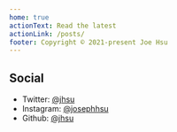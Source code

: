 ```yaml
---
home: true
actionText: Read the latest
actionLink: /posts/
footer: Copyright © 2021-present Joe Hsu
---
```


## Social

- Twitter: [@jhsu](https://twitter.com/jhsu)
- Instagram: [@josephhsu](https://instagram.com/josephhsu)
- Github: [@jhsu](https://github.com/jhsu)

